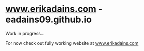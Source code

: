 # www.erikadains.com - eadains09.github.io

Work in progress...

For now check out fully working website at www.erikadains.com
